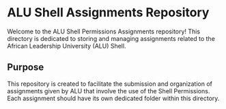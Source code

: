 # ALU Shell Assignments Repository

Welcome to the ALU Shell Permissions Assignments repository! This directory is dedicated to storing and managing assignments related to the African Leadership University (ALU) Shell.

## Purpose

This repository is created to facilitate the submission and organization of assignments given by ALU that involve the use of the Shell Permissions. Each assignment should have its own dedicated folder within this directory.
